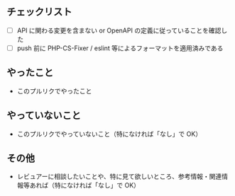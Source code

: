 ## チェックリスト
- [ ] API に関わる変更を含まない or OpenAPI の定義に従っていることを確認した
- [ ] push 前に PHP-CS-Fixer / eslint 等によるフォーマットを適用済みである

## やったこと
- このプルリクでやったこと

## やっていないこと
- このプルリクでやっていないこと（特になければ「なし」で OK）

## その他
- レビュアーに相談したいことや、特に見て欲しいところ、参考情報・関連情報等あれば（特になければ「なし」で OK）
